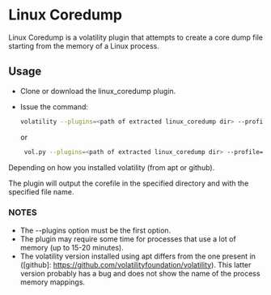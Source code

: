 # Linux Coredump
Linux Coredump is a volatility plugin that attempts to create a core dump file starting from the memory of a Linux process.

## Usage
* Clone or download the linux\_coredump plugin.
* Issue the command:

    ```bash
    volatility --plugins=<path of extracted linux_coredump dir> --profile=<memory profile> -f <memory dump> linux_coredump --pid <process pid> --dump-dir <output dir> --output-file <output file>
    ```
    or
   ```bash
    vol.py --plugins=<path of extracted linux_coredump dir> --profile=<memory profile> -f <memory dump> linux_coredump --pid <process pid> --dump-dir <output dir> --output-file <output file>
    ```
Depending on how you installed volatility (from apt or github).

The plugin will output the corefile in the specified directory and with the specified file name.


### NOTES
* The --plugins option must be the first option.
* The plugin may require some time for processes that use a lot of memory (up to 15-20 minutes).
* The volatility version installed using apt differs from the one present in ([github]: https://github.com/volatilityfoundation/volatility). This latter version probably has a bug and does not show the name of the process memory mappings.
